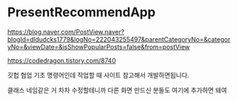 # PresentRecommendApp

https://blog.naver.com/PostView.naver?blogId=dldudcks1779&logNo=222043255497&parentCategoryNo=&categoryNo=&viewDate=&isShowPopularPosts=false&from=postView

https://codedragon.tistory.com/8740

깃헙 협업 기초 명령어인데 작업할 때 사이트 참고해서 개발하면됩니다.

클래스 네임같은 거 차차 수정할테니까 다른 화면 만드신 분들도 여기에 추가하면 돼여
